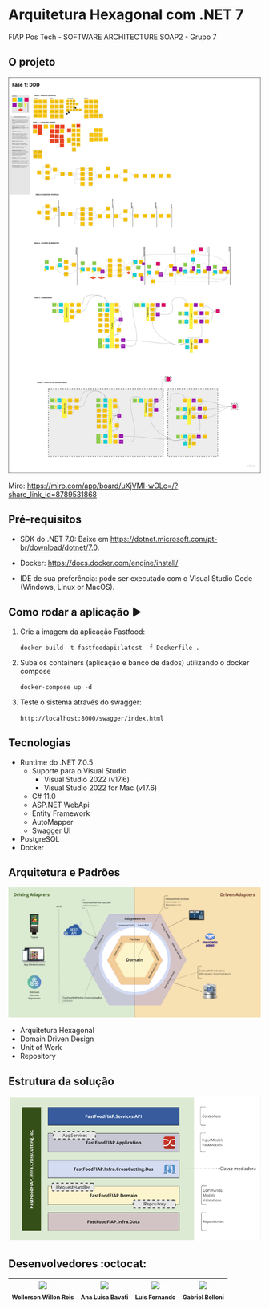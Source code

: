 # Arquitetura Hexagonal com .NET 7

FIAP Pos Tech - SOFTWARE ARCHITECTURE
SOAP2 - Grupo 7

## O projeto

![Projeto](https://github.com/belloniz/group-7/blob/main/docs/DDD.png)

Miro: https://miro.com/app/board/uXjVMI-wOLc=/?share_link_id=8789531868

## Pré-requisitos

- SDK do .NET 7.0: Baixe em https://dotnet.microsoft.com/pt-br/download/dotnet/7.0.
- Docker: https://docs.docker.com/engine/install/

- IDE de sua preferência: pode ser executado com o Visual Studio Code (Windows, Linux or MacOS).


## Como rodar a aplicação ▶️

1. Crie a imagem da aplicação Fastfood:

   `docker build -t fastfoodapi:latest -f Dockerfile .`

2. Suba os containers (aplicação e banco de dados) utilizando o docker compose

   `docker-compose up -d`

3. Teste o sistema através do swagger:

   `http://localhost:8000/swagger/index.html`


## Tecnologias

- Runtime do .NET 7.0.5
    - Suporte para o Visual Studio
        - Visual Studio 2022 (v17.6)
        - Visual Studio 2022 for Mac (v17.6)
    - C# 11.0
    - ASP.NET WebApi
    - Entity Framework
    - AutoMapper
    - Swagger UI
- PostgreSQL 
- Docker

## Arquitetura e Padrões

![Arquitetura](https://github.com/belloniz/group-7/blob/main/docs/ArquiteturaHexagonal.png)

- Arquitetura Hexagonal
- Domain Driven Design
- Unit of Work
- Repository

## Estrutura da solução

![Projeto](https://github.com/belloniz/group-7/blob/main/docs/Projeto.png) 

## Desenvolvedores :octocat:

| [<img src="https://avatars.githubusercontent.com/u/62022498?v=4" width=115><br><sub>Wellerson Willon Reis</sub>](https://github.com/brwillon) | [<img src="https://avatars.githubusercontent.com/u/15663232?v=4" width=115><br><sub>Ana Luisa Bavati</sub>](https://github.com/analuisabavati) |  [<img src="https://avatars.githubusercontent.com/u/67171626?v=4" width=115><br><sub>Luis Fernando</sub>](https://github.com/luisfernandodass) | [<img src="https://avatars.githubusercontent.com/u/26546830?v=4" width=115><br><sub>Gabriel Belloni</sub>](https://github.com/belloniz) |
| :---: | :---: | :---: | :---:
